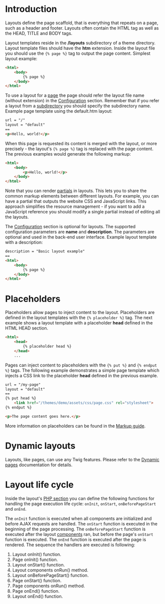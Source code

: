 # <a name="introduction" class="anchor" href="#introduction"></a> Introduction

Layouts define the page scaffold, that is everything that repeats on a page, such as a header and footer. Layouts often contain the HTML tag as well as the HEAD, TITLE and BODY tags.

Layout templates reside in the **/layouts** subdirectory of a theme directory. Layout template files should have the **htm** extension. Inside the layout file you should use the `{% page %}` tag to output the page content. Simplest layout example:

```html
<html>
    <body>
        {% page %}
    </body>
</html>
```

To use a layout for a [page](Pages.md) the page should refer the layout file name (without extension) in the [Configuration](../Themes/Themes.md#configuration-section) section. Remember that if you refer a layout from a [subdirectory](../Themes/Themes.md#subdirectories) you should specify the subdirectory name. Example page template using the default.htm layout:

```html
url = "/"
layout = "default"
==
<p>Hello, world!</p>
```

When this page is requested its content is merged with the layout, or more precisely - the layout's `{% page %}` tag is replaced with the page content. The previous examples would generate the following markup:

```html
<html>
    <body>
        <p>Hello, world!</p>
    </body>
</html>
```

Note that you can render [partials](Partials.md) in layouts. This lets you to share the common markup elements between different layouts. For example, you can have a partial that outputs the website CSS and JavaScript links. This approach simplifies the resource management - if you want to add a JavaScript reference you should modify a single partial instead of editing all the layouts.

The [Configuration](../Themes/Themes.md#configuration-section) section is optional for layouts. The supported configuration parameters are **name** and **description**. The parameters are optional and used in the back-end user interface. Example layout template with a description:

```html
description = "Basic layout example"
==
<html>
    <body>
        {% page %}
    </body>
</html>
```

# <a name="placeholders" class="anchor" href="#placeholders"></a>Placeholders

Placeholders allow pages to inject content to the layout. Placeholders are defined in the layout templates with the `{% placeholder %}` tag. The next example shows a layout template with a placeholder **head** defined in the HTML HEAD section.

```html
<html>
    <head>
        {% placeholder head %}
    </head>
    ...
```

Pages can inject content to placeholders with the `{% put %}` and `{% endput %}` tags. The following example demonstrates a simple page template which injects a CSS link to the placeholder **head** defined in the previous example.

```html
url = "/my-page"
layout = "default"
==
{% put head %}
    <link href="/themes/demo/assets/css/page.css" rel="stylesheet">
{% endput %}

<p>The page content goes here.</p>
```

More information on placeholders can be found in the [Markup guide](Markup/tag-placeholder.md).

# <a name="dynamic-layouts" class="anchor" href="#dynamic-layouts"></a>Dynamic layouts

Layouts, like pages, can use any Twig features. Please refer to the [Dynamic pages](Pages.md#dynamic-layout) documentation for details.

# <a name="layout-life-cycle" class="anchor" href="#layout-life-cycle"></a>Layout life cycle

Inside the layout's [PHP section](Themes.md#php-section) you can define the following functions for handling the page execution life cycle: `onInit`, `onStart`, `onBeforePageStart` and `onEnd`.

The `onInit` function is executed when all components are initialized and before AJAX requests are handled. The `onStart` function is executed in the beginning of the page processing. The `onBeforePageStart` function is executed after the layout [components](Components.md) ran, but before the page's `onStart` function is executed. The `onEnd` function is executed after the page is rendered. The sequence the handlers are executed is following:

1.    Layout onInit() function.
2.    Page onInit() function.
3.    Layout onStart() function.
4.    Layout components onRun() method.
5.    Layout onBeforePageStart() function.
6.    Page onStart() function.
7.    Page components onRun() method.
8.    Page onEnd() function.
9.    Layout onEnd() function.
